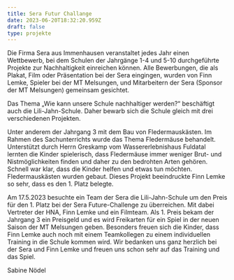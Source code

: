 ```yaml
---
title: Sera Futur Challange
date: 2023-06-20T18:32:20.959Z
draft: false
type: projekte
---
```


Die Firma Sera aus Immenhausen veranstaltet jedes Jahr einen Wettbewerb, bei dem Schulen der Jahrgänge 1-4 und 5-10 durchgeführte Projekte zur Nachhaltigkeit einreichen können. Alle Bewerbungen, die als Plakat, Film oder Präsentation bei der Sera eingingen, wurden von Finn Lemke, Spieler bei der MT Melsungen, und Mitarbeitern der Sera (Sponsor der MT Melsungen) gemeinsam gesichtet. 

<!--more-->

Das Thema „Wie kann unsere Schule nachhaltiger werden?“ beschäftigt auch die Lili-Jahn-Schule. Daher bewarb sich die Schule gleich mit drei verschiedenen Projekten. 

Unter anderem der Jahrgang 3 mit dem Bau von Fledermauskästen. Im Rahmen des Sachunterrichts wurde das Thema Fledermäuse behandelt. Unterstützt durch Herrn Greskamp vom Wassererlebnishaus Fuldatal lernten die Kinder spielerisch, dass Fledermäuse immer weniger Brut- und Nistmöglichkeiten finden und daher zu den bedrohten Arten gehören. Schnell war klar, dass die Kinder helfen und etwas tun möchten. Fledermauskästen wurden gebaut. Dieses Projekt beeindruckte Finn Lemke so sehr, dass es den 1. Platz belegte. 

Am 17.5.2023 besuchte ein Team der Sera die Lili-Jahn-Schule um den Preis für den 1. Platz bei der Sera Future-Challenge zu überreichen. Mit dabei Vertreter der HNA, Finn Lemke und ein Filmteam. Als 1. Preis bekam der Jahrgang 3 ein Preisgeld und es wird Freikarten für ein Spiel in der neuen Saison der MT Melsungen geben. Besonders freuen sich die Kinder, dass Finn Lemke auch noch mit einem Teamkollegen zu einem individuellen Training in die Schule kommen wird. Wir bedanken uns ganz herzlich bei der Sera und Finn Lemke und freuen uns schon sehr auf das Training und das Spiel.

Sabine Nödel
